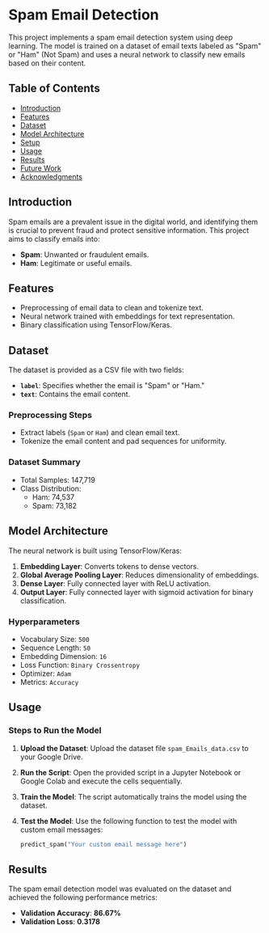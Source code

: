 # Spam Email Detection

This project implements a spam email detection system using deep learning. The model is trained on a dataset of email texts labeled as "Spam" or "Ham" (Not Spam) and uses a neural network to classify new emails based on their content.

## Table of Contents
- [Introduction](#introduction)
- [Features](#features)
- [Dataset](#dataset)
- [Model Architecture](#model-architecture)
- [Setup](#setup)
- [Usage](#usage)
- [Results](#results)
- [Future Work](#future-work)
- [Acknowledgments](#acknowledgments)

## Introduction
Spam emails are a prevalent issue in the digital world, and identifying them is crucial to prevent fraud and protect sensitive information. This project aims to classify emails into:
- **Spam**: Unwanted or fraudulent emails.
- **Ham**: Legitimate or useful emails.

## Features
- Preprocessing of email data to clean and tokenize text.
- Neural network trained with embeddings for text representation.
- Binary classification using TensorFlow/Keras.

## Dataset
The dataset is provided as a CSV file with two fields:
- **`label`**: Specifies whether the email is "Spam" or "Ham."
- **`text`**: Contains the email content.

### Preprocessing Steps
- Extract labels (`Spam` or `Ham`) and clean email text.
- Tokenize the email content and pad sequences for uniformity.

### Dataset Summary
- Total Samples: 147,719
- Class Distribution:
  - Ham: 74,537
  - Spam: 73,182

## Model Architecture
The neural network is built using TensorFlow/Keras:
1. **Embedding Layer**: Converts tokens to dense vectors.
2. **Global Average Pooling Layer**: Reduces dimensionality of embeddings.
3. **Dense Layer**: Fully connected layer with ReLU activation.
4. **Output Layer**: Fully connected layer with sigmoid activation for binary classification.

### Hyperparameters
- Vocabulary Size: `500`
- Sequence Length: `50`
- Embedding Dimension: `16`
- Loss Function: `Binary Crossentropy`
- Optimizer: `Adam`
- Metrics: `Accuracy`

## Usage

### Steps to Run the Model
1. **Upload the Dataset**: Upload the dataset file `spam_Emails_data.csv` to your Google Drive.
2. **Run the Script**: Open the provided script in a Jupyter Notebook or Google Colab and execute the cells sequentially.
3. **Train the Model**: The script automatically trains the model using the dataset.
4. **Test the Model**: Use the following function to test the model with custom email messages:

   ```python
   predict_spam("Your custom email message here")
## Results

The spam email detection model was evaluated on the dataset and achieved the following performance metrics:

- **Validation Accuracy**: **86.67%**
- **Validation Loss**: **0.3178**
